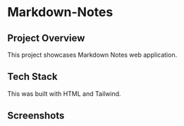 # Markdown-Notes
## Project Overview 
This project showcases Markdown Notes web application.
## Tech Stack
This was built with HTML and Tailwind.
## Screenshots 